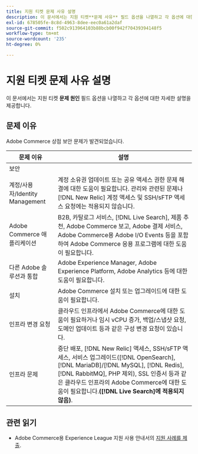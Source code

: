 ```yaml
---
title: 지원 티켓 문제 사유 설명
description: 이 문서에서는 지원 티켓**문제 사유** 필드 옵션을 나열하고 각 옵션에 대한 자세한 설명을 제공합니다.
exl-id: 678505fe-8c8d-4963-8dee-eec0a61a2daf
source-git-commit: f502c913964103b88bcb00f942f70439394148f5
workflow-type: tm+mt
source-wordcount: '235'
ht-degree: 0%

---
```


# 지원 티켓 문제 사유 설명

이 문서에서는 지원 티켓 **문제 원인** 필드 옵션을 나열하고 각 옵션에 대한 자세한 설명을 제공합니다.

## 문제 이유

<table class="tg">
<thead>
  <tr>
    <th><span style="font-weight:bold;font-style:normal">문제 이유</span></th>
    <th><span style="font-weight:700;font-style:normal">설명</span></th>
  </tr>
</thead>
<tbody>
  <tr>
    <td>보안</td>
    Adobe Commerce 상점 보안 문제가 발견되었습니다.</td>
  </tr>
  <tr>
    <td>계정/사용자/Identity Management</td>
    <td>계정 소유권 업데이트 또는 공유 액세스 권한 문제 해결에 대한 도움이 필요합니다. 관리와 관련된 문제나 [!DNL New Relic] 계정 액세스 및 SSH/sFTP 액세스 요청에는 적용되지 않습니다.</td>
  </tr>
  <tr>
    <td>Adobe Commerce 애플리케이션</td>
    <td>B2B, 카탈로그 서비스, [!DNL Live Search], 제품 추천, Adobe Commerce 보고, Adobe 결제 서비스, Adobe Commerce용 Adobe I/O Events 등을 포함하여 Adobe Commerce 응용 프로그램에 대한 도움이 필요합니다.</td>
  </tr>
  <tr>
    <td>다른 Adobe 솔루션과 통합</td>
    <td>Adobe Experience Manager, Adobe Experience Platform, Adobe Analytics 등에 대한 도움이 필요합니다.</td>
  </tr>
  <tr>
    <td>설치</td>
    <td>Adobe Commerce 설치 또는 업그레이드에 대한 도움이 필요합니다.</td>
  </tr>
  <tr>
    <td>인프라 변경 요청</td>
    <td>클라우드 인프라에서 Adobe Commerce에 대한 도움이 필요하거나 임시 vCPU 증가, 백업/스냅샷 요청, 도메인 업데이트 등과 같은 구성 변경 요청이 있습니다.</td>
  </tr>
  <tr>
    <td>인프라 문제</td>
    <td>중단 배포, [!DNL New Relic] 액세스, SSH/sFTP 액세스, 서비스 업그레이드([!DNL OpenSearch], [!DNL MariaDB]/[!DNL MySQL], [!DNL Redis], [!DNL RabbitMQ], PHP 제외), SSL 인증서 등과 같은 클라우드 인프라의 Adobe Commerce에 대한 도움이 필요합니다.<strong>([!DNL Live Search]에 적용되지 않음)</strong>.</td>
  </tr>  
</tbody>
</table>

## 관련 읽기

* Adobe Commerce용 Experience League 지원 사용 안내서의 [지원 사례를 제출](https://experienceleague.adobe.com/en/docs/commerce-knowledge-base/kb/help-center-guide/magento-help-center-user-guide#support-case).

